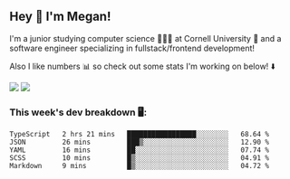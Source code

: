 ## Hey 👋 I'm Megan! 
I'm a junior studying computer science 👩🏻‍💻 at Cornell University 🐻 and a software engineer specializing in fullstack/frontend development!

Also I like numbers 📊 so check out some stats I'm working on below! ⬇️

<img src="https://github-readme-stats.vercel.app/api?username=meganyin13&show_icons=true&hide=stars&count_private=true" />

<img src="https://github-readme-stats.vercel.app/api/top-langs/?username=meganyin13&layout=compact&hide=Jupyter%20Notebook" />

### This week's dev breakdown 🖥:
<!--START_SECTION:waka-->
```text
TypeScript   2 hrs 21 mins   █████████████████░░░░░░░░   68.64 % 
JSON         26 mins         ███▒░░░░░░░░░░░░░░░░░░░░░   12.90 % 
YAML         16 mins         ██░░░░░░░░░░░░░░░░░░░░░░░   07.74 % 
SCSS         10 mins         █▒░░░░░░░░░░░░░░░░░░░░░░░   04.91 % 
Markdown     9 mins          █▒░░░░░░░░░░░░░░░░░░░░░░░   04.72 % 
```
<!--END_SECTION:waka-->